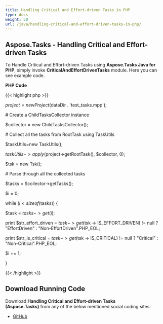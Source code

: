 ```yaml
---
title: Handling Critical and Effort-driven Tasks in PHP
type: docs
weight: 50
url: /java/handling-critical-and-effort-driven-tasks-in-php/
---
```


## **Aspose.Tasks - Handling Critical and Effort-driven Tasks**
To Handle Critical and Effort-driven Tasks using **Aspose.Tasks Java for PHP**, simply invoke **CriticalAndEffortDrivenTasks** module. Here you can see example code.

**PHP Code**

{{< highlight php >}}



$project = new Project($dataDir . 'test_tasks.mpp');

\# Create a ChildTasksCollector instance

$collector = new ChildTasksCollector();

\# Collect all the tasks from RootTask using TaskUtils

$taskUtils=new TaskUtils();

$taskUtils->apply($project->getRootTask(), $collector, 0);

$tsk = new Tsk();

\# Parse through all the collected tasks

$tasks = $collector->getTasks();

$i = 0;

while ($i < sizeof($tasks)) {

$task = $tasks -> get($i);

print $str_effort_driven = $task -> get($tsk -> IS_EFFORT_DRIVEN) != null ? "EffortDriven" : "Non-EffortDriven".PHP_EOL;

print $str_is_critical = $task -> get($tsk -> IS_CRITICAL) != null ? "Critical" : "Non-Critical".PHP_EOL;

$i += 1;

}

{{< /highlight >}}
## **Download Running Code**
Download **Handling Critical and Effort-driven Tasks (Aspose.Tasks)** from any of the below mentioned social coding sites:

- [GitHub](https://github.com/aspose-tasks/Aspose.Tasks-for-Java/blob/master/Plugins/Aspose_Tasks_Java_for_PHP/src/aspose/tasks/WorkingWithTasks/CriticalAndEffortDrivenTasks.php)
